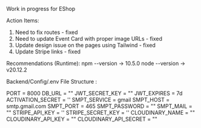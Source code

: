 Work in progress for EShop

Action Items:

1. Need to fix routes - fixed
2. Need to update Event Card with proper image URLs - fixed
3. Update design issue on the pages using Tailwind - fixed
4. Update Stripe links - fixed

Recommendations (Runtime):
npm --version -> 10.5.0
node --version -> v20.12.2

Backend/Config/.env File Structure :

PORT = 8000
DB_URL = ""
JWT_SECRET_KEY = ""
JWT_EXPIRES = 7d
ACTIVATION_SECRET = ''
SMPT_SERVICE = gmail
SMPT_HOST = smtp.gmail.com
SMPT_PORT = 465
SMPT_PASSWORD = ""
SMPT_MAIL = ""
STRIPE_API_KEY = ''
STRIPE_SECRET_KEY = ''
CLOUDINARY_NAME = ""
CLOUDINARY_API_KEY = ""
CLOUDINARY_API_SECRET = ""